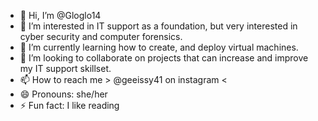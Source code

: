 - 👋 Hi, I’m @Gloglo14
- 👀 I’m interested in IT support as a foundation, but very interested in cyber security and computer forensics.
- 🌱 I’m currently learning how to create, and deploy virtual machines.
- 💞️ I’m looking to collaborate on projects that can increase and improve my IT support skillset.
- 📫 How to reach me > @geeissy41 on instagram <
- 😄 Pronouns: she/her
- ⚡ Fun fact: I like reading

<!---
Gloglo14/Gloglo14 is a ✨ special ✨ repository because its `README.md` (this file) appears on your GitHub profile.
You can click the Preview link to take a look at your changes.
--->
